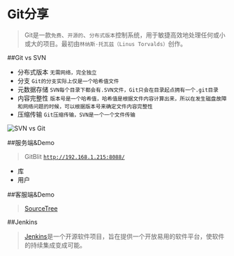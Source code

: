 # Git分享


>Git是一款`免费`、`开源的`、`分布式版本`控制系统，用于敏捷高效地处理任何或小或大的项目。最初由`林纳斯·托瓦兹（Linus Torvalds）`创作。




##Git vs SVN
- 分布式版本 `无需网络，完全独立`
- 分支 `Git的分支实际上仅是一个哈希值文件`
- 元数据存储 `SVN每个目录下都会有.SVN文件，Git只会在目录起点拥有一个.git目录`
- 内容完整性 `版本号是一个哈希值，哈希值是根据文件内容计算出来，所以在发生磁盘故障和网络问题的时候，可以根据版本号来确定文件内容完整性`
- 压缩传输 `Git压缩传输，SVN是一个一个文件传输`


![SVN vs Git](http://192.168.1.215:8088/raw/~liumin/GitShare.git/master/git-migration-centralized-vs-distributed.png)



##服务端&Demo
>GitBlit [`http://192.168.1.215:8088/`](http://192.168.1.215:8088/)

- 库
- 用户




##客服端&Demo
>[SourceTree](https://www.sourcetreeapp.com/)




##Jenkins
>[Jenkins](http://jenkins-ci.org/)是一个开源软件项目，旨在提供一个开放易用的软件平台，使软件的持续集成变成可能。